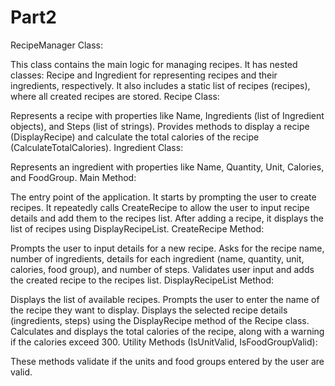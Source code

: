 # Part2
RecipeManager Class:

This class contains the main logic for managing recipes.
It has nested classes: Recipe and Ingredient for representing recipes and their ingredients, respectively.
It also includes a static list of recipes (recipes), where all created recipes are stored.
Recipe Class:

Represents a recipe with properties like Name, Ingredients (list of Ingredient objects), and Steps (list of strings).
Provides methods to display a recipe (DisplayRecipe) and calculate the total calories of the recipe (CalculateTotalCalories).
Ingredient Class:

Represents an ingredient with properties like Name, Quantity, Unit, Calories, and FoodGroup.
Main Method:

The entry point of the application.
It starts by prompting the user to create recipes.
It repeatedly calls CreateRecipe to allow the user to input recipe details and add them to the recipes list.
After adding a recipe, it displays the list of recipes using DisplayRecipeList.
CreateRecipe Method:

Prompts the user to input details for a new recipe.
Asks for the recipe name, number of ingredients, details for each ingredient (name, quantity, unit, calories, food group), and number of steps.
Validates user input and adds the created recipe to the recipes list.
DisplayRecipeList Method:

Displays the list of available recipes.
Prompts the user to enter the name of the recipe they want to display.
Displays the selected recipe details (ingredients, steps) using the DisplayRecipe method of the Recipe class.
Calculates and displays the total calories of the recipe, along with a warning if the calories exceed 300.
Utility Methods (IsUnitValid, IsFoodGroupValid):

These methods validate if the units and food groups entered by the user are valid.
